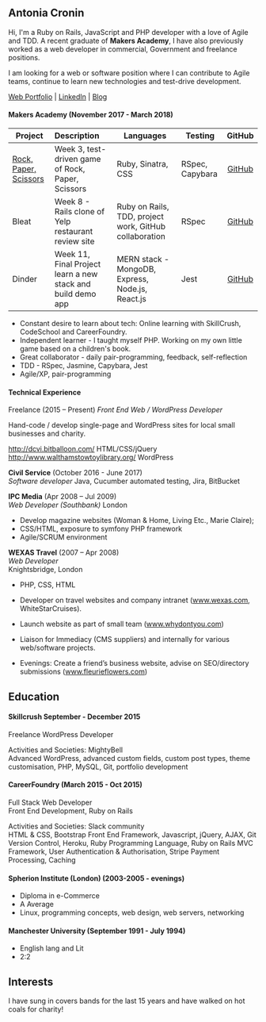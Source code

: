 ## Antonia Cronin

Hi, I'm a Ruby on Rails, JavaScript and PHP developer with a love of Agile and TDD. A recent graduate of __Makers Academy__, I have also previously worked as a web developer in commercial, Government and freelance positions.  

I am looking for a web or software position where I can contribute to Agile teams, continue to learn new technologies and test-drive development.

[Web Portfolio](http://www.atty-dev.co.uk) | [LinkedIn](https://www.linkedin.com/in/antoniacronin/) | [Blog](https://attycool.wordpress.com/)

#### Makers Academy (November 2017 - March 2018)

| Project                | Description     |  Languages     |   Testing     |      GitHub     |                             
| -----------------------|:--------------- | ------------- | --------------| :-------------: |
| [Rock, Paper, Scissors](https://rps-attyc.herokuapp.com/) | Week 3, test-driven game of Rock, Paper, Scissors | Ruby, Sinatra, CSS | RSpec, Capybara|   [GitHub ](https://github.com/AttyC/rps-challenge) |
| Bleat  | Week 8 - Rails clone of Yelp restaurant review site    | Ruby on Rails,  TDD, project work, GitHub collaboration   | RSpec | [GitHub](https://github.com/AttyC/bleat)  |
| Dinder |  Week 11, Final Project learn a new stack and build demo app   |  MERN stack - MongoDB, Express, Node.js, React.js    | Jest  | [GitHub](https://github.com/SimonBao/Dindr)

- Constant desire to learn about tech: Online learning with SkillCrush, CodeSchool and  CareerFoundry.
- Independent learner  - I taught myself PHP.  Working on my own little game based on a children's book.
- Great collaborator  - daily pair-programming, feedback, self-reflection
- TDD - RSpec, Jasmine, Capybara, Jest
- Agile/XP, pair-programming


#### Technical Experience

Freelance (2015 – Present)
*Front End Web / WordPress Developer*

Hand-code / develop single-page and WordPress sites for local small businesses and charity.

http://dcvi.bitballoon.com/ HTML/CSS/jQuery  
http://www.walthamstowtoylibrary.org/ WordPress

__Civil Service__  (October 2016 - June 2017)  
*Software developer*
Java, Cucumber automated testing, Jira, BitBucket

**IPC Media** (Apr 2008 – Jul 2009)    
*Web Developer (Southbank)*
London
- Develop magazine websites (Woman & Home, Living Etc., Marie Claire);
- CSS/HTML, exposure to symfony PHP framework
- Agile/SCRUM environment  


**WEXAS Travel** (2007 – Apr 2008)    
*Web Developer*  
Knightsbridge, London
- PHP, CSS, HTML
- Developer on travel websites and company intranet (www.wexas.com, WhiteStarCruises).

- Launch website as part of small team (www.whydontyou.com)

- Liaison for Immediacy (CMS suppliers) and internally for various web/software projects.

- Evenings: Create a friend’s business website, advise on SEO/directory submissions (www.fleurieflowers.com)


## Education


#### Skillcrush September - December 2015
Freelance WordPress Developer

Activities and Societies: MightyBell  
Advanced WordPress, advanced custom fields, custom post types, theme customisation, PHP, MySQL, Git, portfolio development

#### CareerFoundry (March 2015 - Oct 2015)
Full Stack Web Developer  
Front End Development, Ruby on Rails

Activities and Societies: Slack community  
HTML & CSS, Bootstrap Front End Framework, Javascript, jQuery, AJAX, Git Version Control, Heroku, Ruby Programming Language, Ruby on Rails MVC Framework, User Authentication & Authorisation, Stripe Payment Processing, Caching

#### Spherion Institute (London) (2003-2005 - evenings)

- Diploma in e-Commerce
- A Average
- Linux, programming concepts, web design, web servers, networking

#### Manchester University (September 1991 - July 1994)

- English lang and Lit
- 2:2

## Interests
I have sung in covers bands for the last 15 years and have walked on hot coals for charity!
